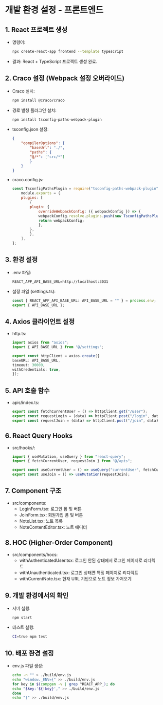 # 개발 환경 설정 - 프론트엔드

## 1. React 프로젝트 생성
- 명령어:
    ```bash
    npx create-react-app frontend --template typescript
    ```
- 결과: React + TypeScript 프로젝트 생성 완료.

## 2. Craco 설정 (Webpack 설정 오버라이드)

- Craco 설치:
    ```bash
    npm install @craco/craco
    ```
- 경로 별칭 플러그인 설치:
    ```bash
    npm install tsconfig-paths-webpack-plugin
    ```
- tsconfig.json 설정:
    ```json
    {
        "compilerOptions": {
            "baseUrl": "./",
            "paths": {
            "@/*": ["src/*"]
            }
        }
    }
    ```
- craco.config.js:
    ```javascript
    const TsconfigPathsPlugin = require("tsconfig-paths-webpack-plugin");
        module.exports = {
        plugins: [
            {
            plugin: {
                overrideWebpackConfig: ({ webpackConfig }) => {
                webpackConfig.resolve.plugins.push(new TsconfigPathsPlugin({}));
                return webpackConfig;
                },
            },
            },
        ],
    };
    ```

## 3. 환경 설정
- .env 파일:
    ```env
    REACT_APP_API_BASE_URL=http://localhost:3031
    ```
- 설정 파일 (settings.ts):
    ```typescript
    const { REACT_APP_API_BASE_URL: API_BASE_URL = "" } = process.env;
    export { API_BASE_URL };
    ```

## 4. Axios 클라이언트 설정
- http.ts:
    ```typescript
    import axios from "axios";
    import { API_BASE_URL } from "@/settings";

    export const httpClient = axios.create({
    baseURL: API_BASE_URL,
    timeout: 30000,
    withCredentials: true,
    });
    ```

## 5. API 호출 함수
- apis/index.ts:
    ```typescript
    export const fetchCurrentUser = () => httpClient.get("/user");
    export const requestLogin = (data) => httpClient.post("/login", data);
    export const requestJoin = (data) => httpClient.post("/join", data);
    ```

## 6. React Query Hooks
- src/hooks/:
    ```typescript
    import { useMutation, useQuery } from "react-query";
    import { fetchCurrentUser, requestJoin } from "@/apis";

    export const useCurrentUser = () => useQuery("currentUser", fetchCurrentUser);
    export const useJoin = () => useMutation(requestJoin);
    ```

## 7. Component 구조
- src/components:
    - LoginForm.tsx: 로그인 폼 및 버튼
    - JoinForm.tsx: 회원가입 폼 및 버튼
    - NoteList.tsx: 노트 목록
    - NoteContentEditor.tsx: 노트 에디터

## 8. HOC (Higher-Order Component)
- src/components/hocs:
    - withAuthenticatedUser.tsx: 로그인 안된 상태에서 로그인 페이지로 리디렉트
    - withUnauthenticated.tsx: 로그인 상태면 특정 페이지로 리디렉트
    - withCurrentNote.tsx: 현재 URL 기반으로 노트 정보 가져오기

## 9. 개발 환경에서의 확인
- 서버 실행:
    ```bash
    npm start
    ```
- 테스트 실행:
    ```bash
    CI=true npm test
    ```

## 10. 배포 환경 설정
- env.js 파일 생성:
    ```bash
    echo -n "" > ./build/env.js
    echo "window._ENV={" >> ./build/env.js
    for key in $(compgen -v | grep ^REACT_APP_); do
    echo "$key:'${!key}'," >> ./build/env.js
    done
    echo "}" >> ./build/env.js
    ```